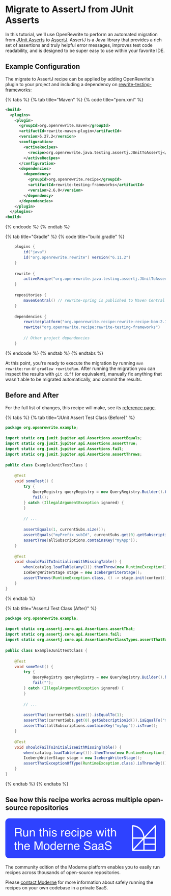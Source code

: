 # Migrate to AssertJ from JUnit Asserts

In this tutorial, we'll use OpenRewrite to perform an automated migration from [JUnit Asserts](https://junit.org/junit4/javadoc/4.13/org/junit/Assert.html) to [AssertJ](https://assertj.github.io/doc/). AssertJ is a Java library that provides a rich set of assertions and truly helpful error messages, improves test code readability, and is designed to be super easy to use within your favorite IDE.

## Example Configuration

The migrate to AssertJ recipe can be applied by adding OpenRewrite's plugin to your project and including a dependency on [rewrite-testing-frameworks](https://github.com/openrewrite/rewrite-testing-frameworks):

{% tabs %}
{% tab title="Maven" %}
{% code title="pom.xml" %}
```xml
<build>
  <plugins>
    <plugin>
      <groupId>org.openrewrite.maven</groupId>
      <artifactId>rewrite-maven-plugin</artifactId>
      <version>5.27.2</version>
      <configuration>
        <activeRecipes>
          <recipe>org.openrewrite.java.testing.assertj.JUnitToAssertj</recipe>
        </activeRecipes>
      </configuration>
      <dependencies>
        <dependency>
          <groupId>org.openrewrite.recipe</groupId>
          <artifactId>rewrite-testing-frameworks</artifactId>
          <version>2.6.0</version>
        </dependency>
      </dependencies>
    </plugin>
  </plugins>
<build>
```
{% endcode %}
{% endtab %}

{% tab title="Gradle" %}
{% code title="build.gradle" %}
```groovy
    plugins {
        id("java")
        id("org.openrewrite.rewrite") version("6.11.2")
    }
    
    rewrite {
        activeRecipe("org.openrewrite.java.testing.assertj.JUnitToAssertj")
    }
    
    repositories {
        mavenCentral() // rewrite-spring is published to Maven Central
    }
    
    dependencies {
        rewrite(platform("org.openrewrite.recipe:rewrite-recipe-bom:2.10.0"))
        rewrite("org.openrewrite.recipe:rewrite-testing-frameworks")
    
        // Other project dependencies
    }
```
{% endcode %}
{% endtab %}
{% endtabs %}

At this point, you're ready to execute the migration by running `mvn rewrite:run` or `gradlew rewriteRun`. After running the migration you can inspect the results with `git diff` (or equivalent), manually fix anything that wasn't able to be migrated automatically, and commit the results.

## Before and After

For the full list of changes, this recipe will make, see its [reference page](/reference/recipes/java/testing/assertj/junittoassertj.md).

{% tabs %}
{% tab title="JUnit Assert Test Class (Before)" %}
```java
package org.openrewrite.example;

import static org.junit.jupiter.api.Assertions.assertEquals;
import static org.junit.jupiter.api.Assertions.assertTrue;
import static org.junit.jupiter.api.Assertions.fail;
import static org.junit.jupiter.api.Assertions.assertThrows;

public class ExampleJunitTestClass {

    @Test
    void someTest() {
        try {
            QueryRegistry queryRegistry = new QueryRegistry.Builder().build();
            fail();
        } catch (IllegalArgumentException ignored) {
        }

        // ...

        assertEquals(1, currentSubs.size());
        assertEquals("myPrefix_subId", currentSubs.get(0).getSubscriptionId());
        assertTrue(allSubscriptions.containsKey("myApp"));
    }

    @Test
    void shouldFailToInitializeWithMissingTable() {
        when(catalog.loadTable(any())).thenThrow(new RuntimeException());
        IcebergWriterStage stage = new IcebergWriterStage();
        assertThrows(RuntimeException.class, () -> stage.init(context));
    }
}
```
{% endtab %}

{% tab title="AssertJ Test Class (After)" %}
```java
package org.openrewrite.example;

import static org.assertj.core.api.Assertions.assertThat;
import static org.assertj.core.api.Assertions.fail;
import static org.assertj.core.api.AssertionsForClassTypes.assertThatExceptionOfType;

public class ExampleJunitTestClass {

    @Test
    void someTest() {
        try {
            QueryRegistry queryRegistry = new QueryRegistry.Builder().build();
            fail("");
        } catch (IllegalArgumentException ignored) {
        }

        // ...

        assertThat(currentSubs.size()).isEqualTo(1);
        assertThat(currentSubs.get(0).getSubscriptionId()).isEqualTo("myPrefix_subId");
        assertThat(allSubscriptions.containsKey("myApp")).isTrue();
    }

    @Test
    void shouldFailToInitializeWithMissingTable() {
        when(catalog.loadTable(any())).thenThrow(new RuntimeException());
        IcebergWriterStage stage = new IcebergWriterStage();
        assertThatExceptionOfType(RuntimeException.class).isThrownBy(() -> stage.init(context));
    }
}
```
{% endtab %}
{% endtabs %}

## See how this recipe works across multiple open-source repositories

[![Moderne Link Image](/.gitbook/assets/ModerneRecipeButton.png)](https://app.moderne.io/recipes/org.openrewrite.java.testing.assertj.JUnitToAssertj)

The community edition of the Moderne platform enables you to easily run recipes across thousands of open-source repositories.

Please [contact Moderne](https://moderne.io/product) for more information about safely running the recipes on your own codebase in a private SaaS.